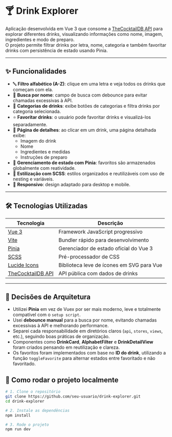 # 🍸 Drink Explorer

Aplicação desenvolvida em Vue 3 que consome a [TheCocktailDB API](https://www.thecocktaildb.com/api.php) para explorar diferentes drinks, visualizando informações como nome, imagem, ingredientes e modo de preparo.  
O projeto permite filtrar drinks por letra, nome, categoria e também favoritar drinks com persistência de estado usando Pinia.

---

## ✨ Funcionalidades

- 🔤 **Filtro alfabético (A-Z)**: clique em uma letra e veja todos os drinks que começam com ela.
- 🔎 **Busca por nome**: campo de busca com debounce para evitar chamadas excessivas à API.
- 🧩 **Categorias de drinks**: exibe botões de categorias e filtra drinks por categoria selecionada.
- ⭐ **Favoritar drinks**: o usuário pode favoritar drinks e visualizá-los separadamente.
- 🧾 **Página de detalhes**: ao clicar em um drink, uma página detalhada exibe:
  - Imagem do drink
  - Nome
  - Ingredientes e medidas
  - Instruções de preparo
- 🧠 **Gerenciamento de estado com Pinia**: favoritos são armazenados globalmente com reatividade.
- 💅 **Estilização com SCSS**: estilos organizados e reutilizáveis com uso de nesting e variáveis.
- 📱 **Responsivo**: design adaptado para desktop e mobile.

---

## 🛠️ Tecnologias Utilizadas

| Tecnologia | Descrição |
|------------|-----------|
| [Vue 3](https://vuejs.org/) | Framework JavaScript progressivo |
| [Vite](https://vitejs.dev/) | Bundler rápido para desenvolvimento |
| [Pinia](https://pinia.vuejs.org/) | Gerenciador de estado oficial do Vue 3 |
| [SCSS](https://sass-lang.com/) | Pré-processador de CSS |
| [Lucide Icons](https://lucide.dev/) | Biblioteca leve de ícones em SVG para Vue |
| [TheCocktailDB API](https://www.thecocktaildb.com/api.php) | API pública com dados de drinks |

---


## 📌 Decisões de Arquitetura

- Utilizei **Pinia** em vez de Vuex por ser mais moderno, leve e totalmente compatível com o `setup script`.
- Usei **debounce manual** para a busca por nome, evitando chamadas excessivas à API e melhorando performance.
- Separei cada responsabilidade em diretórios claros (`api`, `stores`, `views`, etc.), seguindo boas práticas de organização.
- Componentes como **DrinkCard**, **AlphabetFilter** e **DrinkDetailView** foram criados pensando em reutilização e clareza.
- Os favoritos foram implementados com base no **ID do drink**, utilizando a função `toggleFavorite` para alternar estados entre favoritado e não favoritado.


## 🚀 Como rodar o projeto localmente

```bash
# 1. Clone o repositório
git clone https://github.com/seu-usuario/drink-explorer.git
cd drink-explorer

# 2. Instale as dependências
npm install

# 3. Rode o projeto
npm run dev
